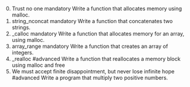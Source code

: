 0. Trust no one mandatory
Write a function that allocates memory using malloc.
1. string_nconcat mandatory
Write a function that concatenates two strings.
2. _calloc mandatory
Write a function that allocates memory for an array, using malloc.
3. array_range mandatory
Write a function that creates an array of integers.
4. _realloc #advanced
Write a function that reallocates a memory block using malloc and free
5. We must accept finite disappointment, but never lose infinite hope #advanced
Write a program that multiply two positive numbers.
